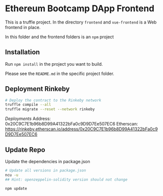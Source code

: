# Ethereum Bootcamp DApp Frontend

This is a truffle project. In the directory `frontend` and `vue-frontend` is a Web frontend in place.

In this folder and the frontend folders is an `npm` project

## Installation

Run `npm install` in the project you want to build.

Please see the `README.md` in the specific project folder.

## Deployment Rinkeby

```bash
# Deploy the contract to the Rinkeby network
truffle compile --all
truffle migrate --reset --network rinkeby
```

*Deployments*
Address: 0x20C9C7E1b96b8D99A41322bFa0c9D9D7Ee507EC6
Etherscan: https://rinkeby.etherscan.io/address/0x20C9C7E1b96b8D99A41322bFa0c9D9D7Ee507EC6

## Update Repo

Update the dependencies in package.json

```bash
# Update all versions in package.json
ncu -u
## Hint: openzeppelin-solidity version should not change

npm update
```
